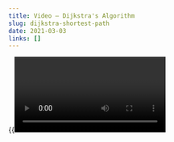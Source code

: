```yaml
---
title: Video — Dijkstra's Algorithm
slug: dijkstra-shortest-path
date: 2021-03-03
links: []
---
```

{{<Video slug="dijkstra-shortest-path" slides="y" transcript="y" >}}

